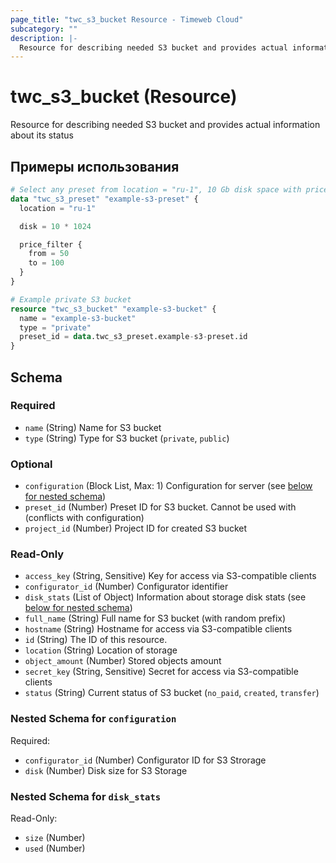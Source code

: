 ```yaml
---
page_title: "twc_s3_bucket Resource - Timeweb Cloud"
subcategory: ""
description: |-
  Resource for describing needed S3 bucket and provides actual information about its status
---
```


# twc_s3_bucket (Resource)

Resource for describing needed S3 bucket and provides actual information about its status

## Примеры использования

```terraform
# Select any preset from location = "ru-1", 10 Gb disk space with price between 50 and 100 RUB
data "twc_s3_preset" "example-s3-preset" {
  location = "ru-1"

  disk = 10 * 1024

  price_filter {
    from = 50
    to = 100
  }
}

# Example private S3 bucket
resource "twc_s3_bucket" "example-s3-bucket" {
  name = "example-s3-bucket"
  type = "private"
  preset_id = data.twc_s3_preset.example-s3-preset.id
}
```
<!-- schema generated by tfplugindocs -->
## Schema

### Required

- `name` (String) Name for S3 bucket
- `type` (String) Type for S3 bucket (`private`, `public`)

### Optional

- `configuration` (Block List, Max: 1) Configuration for server (see [below for nested schema](#nestedblock--configuration))
- `preset_id` (Number) Preset ID for S3 bucket. Cannot be used with (conflicts with configuration)
- `project_id` (Number) Project ID for created S3 bucket

### Read-Only

- `access_key` (String, Sensitive) Key for access via S3-compatible clients
- `configurator_id` (Number) Configurator identifier
- `disk_stats` (List of Object) Information about storage disk stats (see [below for nested schema](#nestedatt--disk_stats))
- `full_name` (String) Full name for S3 bucket (with random prefix)
- `hostname` (String) Hostname for access via S3-compatible clients
- `id` (String) The ID of this resource.
- `location` (String) Location of storage
- `object_amount` (Number) Stored objects amount
- `secret_key` (String, Sensitive) Secret for access via S3-compatible clients
- `status` (String) Current status of S3 bucket (`no_paid`, `created`, `transfer`)

<a id="nestedblock--configuration"></a>
### Nested Schema for `configuration`

Required:

- `configurator_id` (Number) Configurator ID for S3 Strorage
- `disk` (Number) Disk size for S3 Storage


<a id="nestedatt--disk_stats"></a>
### Nested Schema for `disk_stats`

Read-Only:

- `size` (Number)
- `used` (Number)

